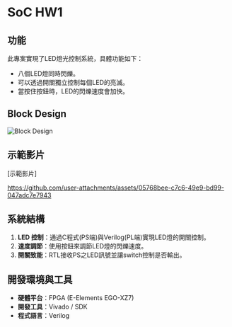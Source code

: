 # SoC HW1

## 功能
此專案實現了LED燈光控制系統，具體功能如下：
- 八個LED燈同時閃爍。
- 可以透過開關獨立控制每個LED的亮滅。
- 當按住按鈕時，LED的閃爍速度會加快。

## Block Design

![Block Design](https://github.com/user-attachments/assets/44c7e07f-257b-403f-9c85-7fe447064de8)

## 示範影片

[示範影片]

https://github.com/user-attachments/assets/05768bee-c7c6-49e9-bd99-047adc7e7943


## 系統結構
1. **LED 控制**：通過C程式(PS端)與Verilog(PL端)實現LED燈的開關控制。
2. **速度調節**：使用按鈕來調節LED燈的閃爍速度。
3. **開關致能**：RTL接收PS之LED訊號並讓switch控制是否輸出。

## 開發環境與工具
- **硬體平台**：FPGA (E-Elements EGO-XZ7) 
- **開發工具**：Vivado / SDK 
- **程式語言**：Verilog
